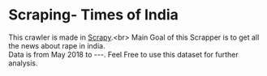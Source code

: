 # Scraping- Times of India
This crawler is made in [Scrapy]('https://scrapy.org').<br>
Main Goal of this Scrapper is to get all the news about rape in india.<br>
Data is from May 2018 to ---.
Feel Free to use this dataset for further analysis.
